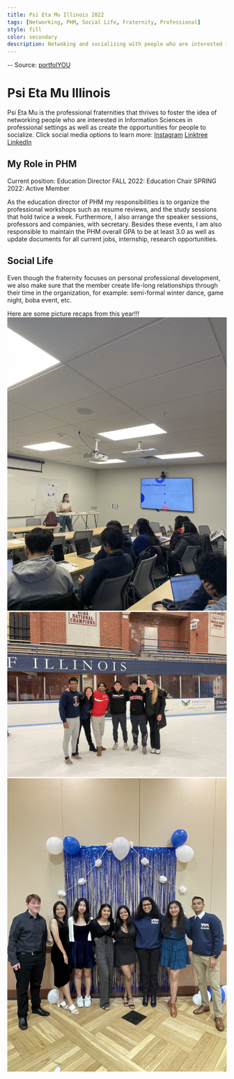 ```yaml
---
title: Psi Eta Mu Illinois 2022
tags: [Networking, PHM, Social Life, Fraternity, Professional]
style: fill
color: secondary
description: Netwoking and socializing with people who are interested in Information Sciences.
---
```


-- Source: [portfolYOU](https://github.com/YoussefRaafatNasry/portfolYOU)

# Psi Eta Mu Illinois 
Psi Eta Mu is the professional fraternities that thrives to foster the idea of networking people who are interested in Information Sciences in professional settings as well as create the opportunities for people to socialize. 
Click social media options to learn more:
[Instagram](https://www.instagram.com/phmillinois/?hl=en)
[Linktree](https://linktr.ee/phmillinois)
[LinkedIn](https://www.linkedin.com/company/psi-eta-mu?trk=public_profile_topcard-current-company)

## My Role in PHM
Current position: Education Director
FALL 2022: Education Chair
SPRING 2022: Active Member

As the education director of PHM my responsibilities is to organize the professional workshops such as resume reviews, and the study sessions that hold twice a week. Furthermore, I also arrange the speaker sessions, professors and companies, with secretary. Besides these events, I am also responsible to maintain the PHM overall GPA to be at least 3.0 as well as update documents for all current jobs, internship, research opportunities.

## Social Life 
Even though the fraternity focuses on personal professional development, we also make sure that the member create life-long relationships through their time in the organization, for example: semi-formal winter dance, game night, boba event, etc. 

Here are some picture recaps from this year!!! 
![workshop](/assets/pngs/workshop.png)
![social](/assets/pngs/social.png)
![winterformal](/assets/pngs/winterformal.png)


